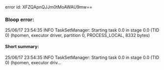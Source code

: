 error id: XFZQApnQJJm0tMoAWAU9mw==
### Bloop error:

25/06/17 23:54:35 INFO TaskSetManager: Starting task 0.0 in stage 0.0 (TID 0) (hpomen, executor driver, partition 0, PROCESS_LOCAL, 8332 bytes)
#### Short summary: 

25/06/17 23:54:35 INFO TaskSetManager: Starting task 0.0 in stage 0.0 (TID 0) (hpomen, executor driv...